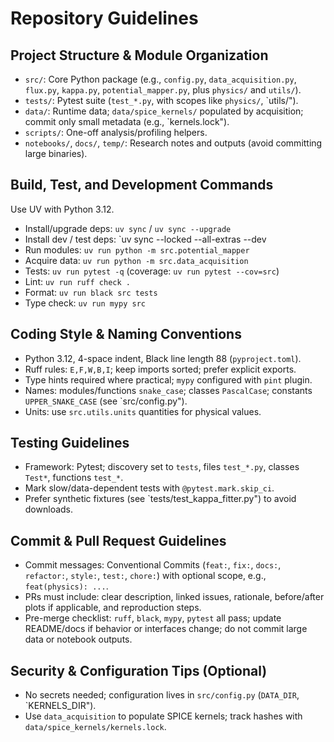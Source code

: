 # Repository Guidelines

## Project Structure & Module Organization

- `src/`: Core Python package (e.g., `config.py`, `data_acquisition.py`, `flux.py`, `kappa.py`, `potential_mapper.py`, plus `physics/` and `utils/`).
- `tests/`: Pytest suite (`test_*.py`, with scopes like `physics/`, `utils/").
- `data/`: Runtime data; `data/spice_kernels/` populated by acquisition; commit only small metadata (e.g., `kernels.lock").
- `scripts/`: One-off analysis/profiling helpers.
- `notebooks/`, `docs/`, `temp/`: Research notes and outputs (avoid committing large binaries).

## Build, Test, and Development Commands

Use UV with Python 3.12.

- Install/upgrade deps: `uv sync` / `uv sync --upgrade`
- Install dev / test deps: `uv sync --locked --all-extras --dev
- Run modules: `uv run python -m src.potential_mapper`
- Acquire data: `uv run python -m src.data_acquisition`
- Tests: `uv run pytest -q` (coverage: `uv run pytest --cov=src`)
- Lint: `uv run ruff check .`
- Format: `uv run black src tests`
- Type check: `uv run mypy src`

## Coding Style & Naming Conventions

- Python 3.12, 4-space indent, Black line length 88 (`pyproject.toml`).
- Ruff rules: `E,F,W,B,I`; keep imports sorted; prefer explicit exports.
- Type hints required where practical; `mypy` configured with `pint` plugin.
- Names: modules/functions `snake_case`; classes `PascalCase`; constants `UPPER_SNAKE_CASE` (see `src/config.py").
- Units: use `src.utils.units` quantities for physical values.

## Testing Guidelines

- Framework: Pytest; discovery set to `tests`, files `test_*.py`, classes `Test*`, functions `test_*`.
- Mark slow/data-dependent tests with `@pytest.mark.skip_ci`.
- Prefer synthetic fixtures (see `tests/test_kappa_fitter.py") to avoid downloads.

## Commit & Pull Request Guidelines

- Commit messages: Conventional Commits (`feat:`, `fix:`, `docs:`, `refactor:`, `style:`, `test:`, `chore:`) with optional scope, e.g., `feat(physics): ...`.
- PRs must include: clear description, linked issues, rationale, before/after plots if applicable, and reproduction steps.
- Pre-merge checklist: `ruff`, `black`, `mypy`, `pytest` all pass; update README/docs if behavior or interfaces change; do not commit large data or notebook outputs.

## Security & Configuration Tips (Optional)

- No secrets needed; configuration lives in `src/config.py` (`DATA_DIR`, `KERNELS_DIR").
- Use `data_acquisition` to populate SPICE kernels; track hashes with `data/spice_kernels/kernels.lock`.
